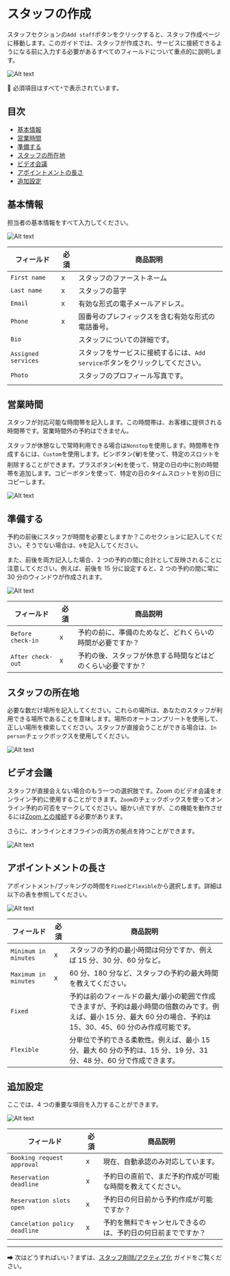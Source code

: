 # スタッフの作成

スタッフセクションの`Add staff`ボタンをクリックすると、スタッフ作成ページに移動します。このガイドでは、スタッフが作成され、サービスに接続できるようになる前に入力する必要があるすべてのフィールドについて重点的に説明します。

![Alt text](../img/Screenshot%202022-08-30%20at%2013.29.30.png?raw=true "Sakurabook Add Staff")

📌 必須項目はすべて`*`で表示されています。

## 目次

- [基本情報](#基本情報)
- [営業時間](#営業時間)
- [準備する](#準備する)
- [スタッフの所在地](#スタッフの所在地)
- [ビデオ会議](#ビデオ会議)
- [アポイントメントの長さ](#アポイントメントの長さ)
- [追加設定](#追加設定)

## 基本情報

担当者の基本情報をすべて入力してください。

![Alt text](../img/Screenshot%202022-08-30%20at%2013.27.19.png?raw=true "Sakurabook Staff Basic information")

| フィールド          | 必須 | 商品説明                                                                      |
| ------------------- | ---- | ----------------------------------------------------------------------------- |
| `First name`        | x    | スタッフのファーストネーム                                                    |
| `Last name`         | x    | スタッフの苗字                                                                |
| `Email`             | x    | 有効な形式の電子メールアドレス。                                              |
| `Phone`             | x    | 国番号のプレフィックスを含む有効な形式の電話番号。                            |
| `Bio`               |      | スタッフについての詳細です。                                                  |
| `Assigned services` |      | スタッフをサービスに接続するには、`Add service`ボタンをクリックしてください。 |
| `Photo`             |      | スタッフのプロフィール写真です。                                              |
|                     |      |                                                                               |

## 営業時間

スタッフが対応可能な時間帯を記入します。この時間帯は、お客様に提供される時間帯です。営業時間外の予約はできません。

スタッフが休憩なしで常時利用できる場合は`Nonstop`を使用します。時間帯を作成するには、`Custom`を使用します。ビンボタン(🗑)を使って、特定のスロットを削除することができます。プラスボタン(➕)を使って、特定の日の中に別の時間帯を追加します。コピーボタンを使って、特定の日のタイムスロットを別の日にコピーします。

![Alt text](../img/Screenshot%202022-08-30%20at%2013.27.47.png?raw=true "Sakurabook Staff Business hours")

## 準備する

予約の前後にスタッフが時間を必要としますか？このセクションに記入してください。そうでない場合は、`0`を記入してください。

また、前後を両方記入した場合、2 つの予約の間に合計として反映されることに注意してください。例えば、前後を 15 分に設定すると、2 つの予約の間に常に 30 分のウィンドウが作成されます。

![Alt text](../img/Screenshot%202022-08-30%20at%2013.28.01.png?raw=true "Sakurabook Staff Prepare")

| フィールド        | 必須 | 商品説明                                                     |
| ----------------- | ---- | ------------------------------------------------------------ |
| `Before check-in` | x    | 予約の前に、準備のためなど、どれくらいの時間が必要ですか？   |
| `After check-out` | x    | 予約の後、スタッフが休息する時間などはどのくらい必要ですか？ |

## スタッフの所在地

必要な数だけ場所を記入してください。これらの場所は、あなたのスタッフが利用できる場所であることを意味します。場所のオートコンプリートを使用して、正しい場所を検索してください。スタッフが直接会うことができる場合は、`In person`チェックボックスを使用してください。

![Alt text](../img/Screenshot%202022-08-30%20at%2013.53.52.png?raw=true "Sakurabook Staff location")

## ビデオ会議

スタッフが直接会えない場合のもう一つの選択肢です。Zoom のビデオ会議をオンライン予約に使用することができます。`Zoom`のチェックボックスを使ってオンライン予約の可否をマークしてください。細かい点ですが、この機能を動作させるには[Zoom との接続](./connect-zoom.md)する必要があります。

さらに、オンラインとオフラインの両方の拠点を持つことができます。

![Alt text](../img/Screenshot%202022-08-30%20at%2013.28.16.png?raw=true "Sakurabook Videoconferencing")

## アポイントメントの長さ

アポイントメント/ブッキングの時間を`Fixed`と`Flexible`から選択します。詳細は以下の表を参照してください。

![Alt text](../img/Screenshot%202022-08-30%20at%2013.28.25.png?raw=true "Sakurabook Appointment length")

| フィールド           | 必須 | 商品説明                                                                                                                                                              |
| -------------------- | ---- | --------------------------------------------------------------------------------------------------------------------------------------------------------------------- |
| `Minimum in minutes` | x    | スタッフの予約の最小時間は何分ですか、例えば 15 分、30 分、60 分など。                                                                                                |
| `Maximum in minutes` | x    | 60 分、180 分など、スタッフの予約の最大時間を教えてください。                                                                                                         |
| `Fixed`              |      | 予約は前のフィールドの最大/最小の範囲で作成できますが、予約は最小時間の倍数のみです。例えば、最小 15 分、最大 60 分の場合、予約は 15、30、45、60 分のみ作成可能です。 |
| `Flexible`           |      | 分単位で予約できる柔軟性。例えば、最小 15 分、最大 60 分の予約は、15 分、19 分、31 分、48 分、60 分で作成できます。                                                   |

## 追加設定

ここでは、4 つの重要な項目を入力することができます。

![Alt text](../img/Screenshot%202022-08-30%20at%2013.28.33.png?raw=true "Sakurabook Additional settings")

| フィールド                    | 必須 | 商品説明                                                     |
| ----------------------------- | ---- | ------------------------------------------------------------ |
| `Booking request approval`    | x    | 現在、自動承認のみ対応しています。                           |
| `Reservation deadline`        | x    | 予約日の直前で、まだ予約作成が可能な時間を教えてください。   |
| `Reservation slots open`      | x    | 予約日の何日前から予約作成が可能ですか？                     |
| `Cancelation policy deadline` | x    | 予約を無料でキャンセルできるのは、予約日の何日前までですか？ |

---

➡ 次はどうすればいい？まずは、[スタッフ削除/アクティブ化](./staff-de-activation.md) ガイドをご覧ください。
